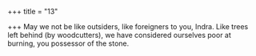 +++
title = "13"

+++
May we not be like outsiders, like foreigners to you, Indra.
Like trees left behind (by woodcutters), we have considered ourselves  poor at burning, you possessor of the stone.
